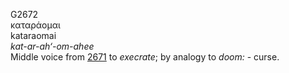 <body>
  <p>G2672<br>  καταράομαι  <br> kataraomai  <br><i>kat-ar-ah‘-om-ahee </i><br>Middle voice from <a href="g2671.htm">2671</a>  to <i>execrate</i>; by analogy to <i>doom:</i> - curse.<br></p>
 </body>